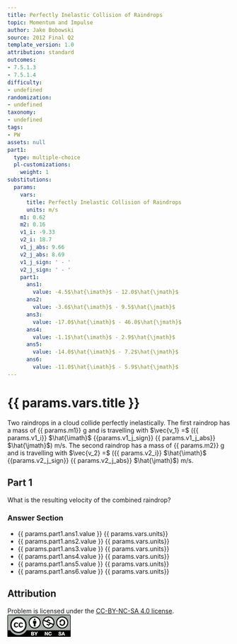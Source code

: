 ```yaml
---
title: Perfectly Inelastic Collision of Raindrops
topic: Momentum and Impulse
author: Jake Bobowski
source: 2012 Final Q2
template_version: 1.0
attribution: standard
outcomes:
- 7.5.1.3
- 7.5.1.4
difficulty:
- undefined
randomization:
- undefined
taxonomy:
- undefined
tags:
- PW
assets: null
part1:
  type: multiple-choice
  pl-customizations:
    weight: 1
substitutions:
  params:
    vars:
      title: Perfectly Inelastic Collision of Raindrops
      units: m/s
    m1: 0.62
    m2: 0.16
    v1_i: -9.33
    v2_i: 18.7
    v1_j_abs: 9.66
    v2_j_abs: 8.69
    v1_j_sign: ' - '
    v2_j_sign: ' - '
    part1:
      ans1:
        value: -4.5$\hat{\imath}$ - 12.0$\hat{\jmath}$
      ans2:
        value: -3.6$\hat{\imath}$ - 9.5$\hat{\jmath}$
      ans3:
        value: -17.0$\hat{\imath}$ - 46.0$\hat{\jmath}$
      ans4:
        value: -1.1$\hat{\imath}$ - 2.9$\hat{\jmath}$
      ans5:
        value: -14.0$\hat{\imath}$ - 7.2$\hat{\jmath}$
      ans6:
        value: -11.0$\hat{\imath}$ - 5.9$\hat{\jmath}$
---
```

# {{ params.vars.title }}
Two raindrops in a cloud collide perfectly inelastically. The first raindrop has a mass of {{ params.m1}} g and is travelling with $\vec{v_1} =$ ({{ params.v1_i}} $\hat{\imath}$ {{params.v1_j_sign}} {{ params.v1_j_abs}} $\hat{\jmath}$) m/s.
The second raindrop has a mass of {{ params.m2}} g and is travelling with $\vec{v_2} =$ ({{ params.v2_i}} $\hat{\imath}$ {{params.v2_j_sign}} {{ params.v2_j_abs}} $\hat{\jmath}$) m/s.

## Part 1

What is the resulting velocity of the combined raindrop?

### Answer Section

- {{ params.part1.ans1.value }} {{ params.vars.units}}
- {{ params.part1.ans2.value }} {{ params.vars.units}}
- {{ params.part1.ans3.value }} {{ params.vars.units}}
- {{ params.part1.ans4.value }} {{ params.vars.units}}
- {{ params.part1.ans5.value }} {{ params.vars.units}}
- {{ params.part1.ans6.value }} {{ params.vars.units}}

## Attribution

Problem is licensed under the [CC-BY-NC-SA 4.0 license](https://creativecommons.org/licenses/by-nc-sa/4.0/).<br> ![The Creative Commons 4.0 license requiring attribution-BY, non-commercial-NC, and share-alike-SA license.](https://raw.githubusercontent.com/firasm/bits/master/by-nc-sa.png)